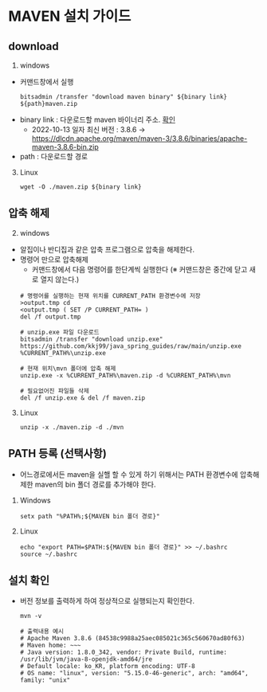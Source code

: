 # MAVEN 설치 가이드

## download 
   1. windows 
   - 커맨드창에서 실행
      ```shell
      bitsadmin /transfer "download maven binary" ${binary link} ${path}maven.zip 
      ```
   - binary link : 다운로드할 maven 바이너리 주소. [확인](https://maven.apache.org/download.cgi)
     - 2022-10-13 일자 최신 버전 : 3.8.6 → https://dlcdn.apache.org/maven/maven-3/3.8.6/binaries/apache-maven-3.8.6-bin.zip
   - path : 다운로드할 경로


   3. Linux
      ```shell
      wget -O ./maven.zip ${binary link}  
      ```
   
## 압축 해제

2. windows 
* 알집이나 반디집과 같은 압축 프로그램으로 압축을 해제한다.
* 명령어 만으로 압축해제
  * 커맨드창에서 다음 명령어를 한단계씩 실행한다 (※ 커맨드창은 중간에 닫고 새로 열지 않는다.)
   ```shell
   # 명령어를 실행하는 현재 위치를 CURRENT_PATH 환경변수에 저장
   >output.tmp cd 
   <output.tmp ( SET /P CURRENT_PATH= ) 
   del /f output.tmp
   ```
   ```shell
   # unzip.exe 파일 다운로드
   bitsadmin /transfer "download unzip.exe" https://github.com/kkj99/java_spring_guides/raw/main/unzip.exe %CURRENT_PATH%\unzip.exe
   ```
   ```shell
   # 현재 위치\mvn 폴더에 압축 해제
   unzip.exe -x %CURRENT_PATH%\maven.zip -d %CURRENT_PATH%\mvn
   ```
   ```shell
   # 필요없어진 파일들 삭제
   del /f unzip.exe & del /f maven.zip
   ```
3. Linux
   ```shell
   unzip -x ./maven.zip -d ./mvn
   ```

## PATH 등록 (선택사항)
* 어느경로에서든 maven을 실핼 할 수 있게 하기 위해서는 PATH 환경변수에 압축해제한 maven의 bin 폴더 경로를 추가해야 한다.
1. Windows
    ```shell
    setx path "%PATH%;${MAVEN bin 폴더 경로}"
    ```

2. Linux
   ```shell
   echo "export PATH=$PATH:${MAVEN bin 폴더 경로}" >> ~/.bashrc
   source ~/.bashrc
   ```

## 설치 확인

* 버전 정보를 출력하게 하여 정상적으로 실행되는지 확인한다.
    ```shell
    mvn -v
    
    # 출력내용 예시
    # Apache Maven 3.8.6 (84538c9988a25aec085021c365c560670ad80f63)
    # Maven home: ~~~
    # Java version: 1.8.0_342, vendor: Private Build, runtime: /usr/lib/jvm/java-8-openjdk-amd64/jre
    # Default locale: ko_KR, platform encoding: UTF-8
    # OS name: "linux", version: "5.15.0-46-generic", arch: "amd64", family: "unix"
    ```